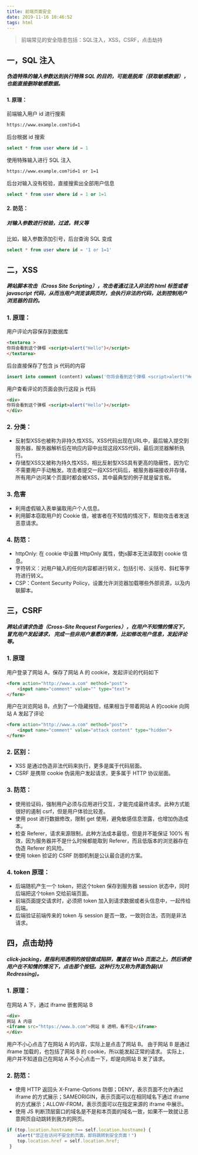 ```yaml
---
title: 前端页面安全
date: 2019-11-16 10:46:52
tags: html
---
```


> 前端常见的安全隐患包括：SQL注入，XSS，CSRF，点击劫持

<!-- more -->


## 一，SQL 注入
##### 伪造特殊的输入参数达到执行特殊 SQL 的目的，可能是脱库（获取敏感数据），也能直接删除敏感数据。
#### 1. 原理：
前端输入用户 id 进行搜索
```html
https://www.example.com?id=1
```
后台根据 id 搜索
```sql
select * from user where id = 1
```
使用特殊输入进行 SQL 注入
```html
https://www.example.com?id=1 or 1=1
```
后台对输入没有校验，直接搜索出全部用户信息
```sql
select * from user where id = 1 or 1=1
```


#### 2. 防范：
##### 对输入参数进行校验，过滤，转义等
比如，输入参数添加引号，后台查询 SQL 变成
```sql
select * from user where id = '1 or 1=1'
```


## 二，XSS
##### 跨站脚本攻击（Cross Site Scripting），攻击者通过注入非法的 html 标签或者 javascript 代码，从而当用户浏览该网页时，会执行非法的代码，达到控制用户浏览器的目的。
### 1. 原理：
用户评论内容保存到数据库
```html
<textarea >
你将会看到这个弹框 <script>alert("Hello")</script>
</textarea>
```
后台直接保存了包含 js 代码的内容
```sql
insert into comment (content) values('你将会看到这个弹框 <script>alert("Hello")</script>') 
```
用户查看评论的页面会执行这段 js 代码
```html
<div>
你将会看到这个弹框 <script>alert("Hello")</script>
</div>
```

### 2. 分类：
- 反射型XSS也被称为非持久性XSS。XSS代码出现在URL中，最后输入提交到服务器，服务器解析后在响应内容中出现这段XSS代码，最后浏览器解析执行。
- 存储型XSS又被称为持久性XSS，相比反射型XSS具有更高的隐蔽性，因为它不需要用户手动触发。攻击者提交一段XSS代码后，被服务器端接收并存储，所有用户访问某个页面时都会被XSS，其中最典型的例子就是留言板。


### 3. 危害
- 利用虚假输入表单骗取用户个人信息。
- 利用脚本窃取用户的 Cookie 值，被害者在不知情的情况下，帮助攻击者发送恶意请求。


### 4. 防范：
- httpOnly: 在 cookie 中设置 HttpOnly 属性，使js脚本无法读取到 cookie 信息。
- 字符转义：对用户输入的任何内容都进行转义，包括引号、尖括号、斜杠等字符进行转义。
- CSP：Content Security Policy，设置允许浏览器加载哪些外部资源，以及内联脚本。


## 三，CSRF
##### 跨站点请求伪造（Cross-Site Request Forgeries），在用户不知情的情况下，冒充用户发起请求， 完成一些非用户意愿的事情，比如修改用户信息，发起评论等。

### 1. 原理
用户登录了网站 A，保存了网站 A 的 cookie，发起评论的代码如下
```html
<form action="http://www.a.com" method="post">
    <input name="comment" value="" type="text">
</form>
```

用户在浏览网站 B，点到了一个隐藏按钮，结果相当于带着网站 A 的cookie 向网站 A 发起了评论
```html
<form action="http://www.a.com" method="post">
    <input name="comment" value="attack content" type="hidden">
</form>
```

### 2. 区别：
- XSS 是通过伪造非法代码来执行，更多是属于代码层面。
- CSRF 是携带 cookie 伪装用户发起请求，更多属于 HTTP 协议层面。


### 3. 防范：
- 使用验证码，强制用户必须与应用进行交互，才能完成最终请求。此种方式能很好的遏制 csrf，但是用户体验比较差。
- 使用 post 进行数据修改，限制 get 使用，避免敏感信息泄露，也增加伪造成本。
- 检查 Referer，请求来源限制，此种方法成本最低，但是并不能保证 100% 有效，因为服务器并不是什么时候都能取到 Referer，而且低版本的浏览器存在伪造 Referer 的风险。
- 使用 token 验证的 CSRF 防御机制是公认最合适的方案。

### 4. token 原理：
- 后端随机产生一个 token，把这个token 保存到服务器 session 状态中，同时后端把这个token 交给前端页面。
- 前端页面提交请求时，必须把 token 加入到请求数据或者头信息中，一起传给后端。
- 后端验证前端传来的 token 与 session 是否一致，一致则合法，否则是非法请求。



## 四，点击劫持
##### click-jacking，是指利用透明的按钮做成陷阱，覆盖在 Web 页面之上，然后诱使用户在不知情的情况下，点击那个按钮。这种行为又称为界面伪装(UI Redressing)。

### 1. 原理：
在网站 A 下，通过 iframe 嵌套网站 B

```html
<div>
网站 A 内容
<iframe src="https://www.b.com">网站 B 透明，看不见</iframe>
</div>

```
用户不小心点击了在网站 A 的内容，实际上是点击了网站 B。
由于网站 B 是通过 iframe 加载的，也包括了网站 B 的 cookie，所以能发起正常的请求。
实际上，用户并不知道自己在网站 A 不小心点击一下，却是向网站 B 发了请求。



### 2. 防范：
- 使用 HTTP 返回头 X-Frame-Options 防御；DENY，表示页面不允许通过 iframe 的方式展示；SAMEORIGIN，表示页面可以在相同域名下通过 iframe 的方式展示；ALLOW-FROM，表示页面可以在指定来源的 iframe 中展示。
- 使用 JS 判断顶层窗口的域名是不是和本页面的域名一致，如果不一致就让恶意网页自动跳转到我方的网页。

```js
if (top.location.hostname !== self.location.hostname) {    
    alert("您正在访问不安全的页面，即将跳转到安全页面！")   
    top.location.href = self.location.href;
 }
 ```